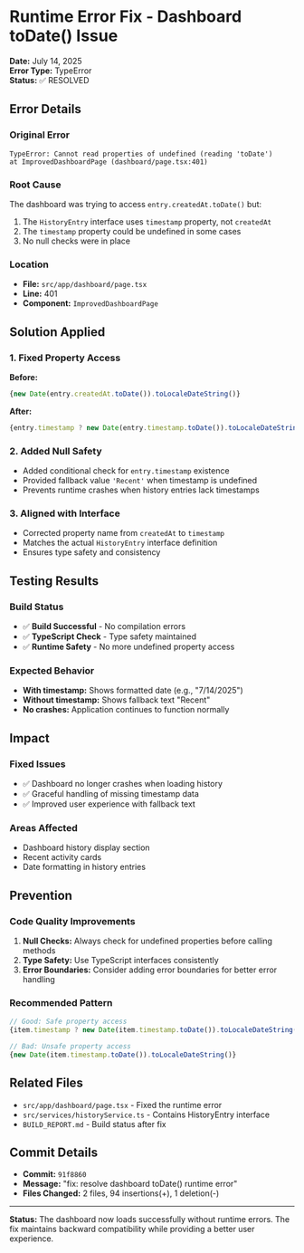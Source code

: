 # Runtime Error Fix - Dashboard toDate() Issue

**Date:** July 14, 2025  
**Error Type:** TypeError  
**Status:** ✅ RESOLVED

## Error Details

### Original Error
```
TypeError: Cannot read properties of undefined (reading 'toDate')
at ImprovedDashboardPage (dashboard/page.tsx:401)
```

### Root Cause
The dashboard was trying to access `entry.createdAt.toDate()` but:
1. The `HistoryEntry` interface uses `timestamp` property, not `createdAt`
2. The `timestamp` property could be undefined in some cases
3. No null checks were in place

### Location
- **File:** `src/app/dashboard/page.tsx`
- **Line:** 401
- **Component:** `ImprovedDashboardPage`

## Solution Applied

### 1. Fixed Property Access
**Before:**
```typescript
{new Date(entry.createdAt.toDate()).toLocaleDateString()}
```

**After:**
```typescript
{entry.timestamp ? new Date(entry.timestamp.toDate()).toLocaleDateString() : 'Recent'}
```

### 2. Added Null Safety
- Added conditional check for `entry.timestamp` existence
- Provided fallback value `'Recent'` when timestamp is undefined
- Prevents runtime crashes when history entries lack timestamps

### 3. Aligned with Interface
- Corrected property name from `createdAt` to `timestamp`
- Matches the actual `HistoryEntry` interface definition
- Ensures type safety and consistency

## Testing Results

### Build Status
- ✅ **Build Successful** - No compilation errors
- ✅ **TypeScript Check** - Type safety maintained
- ✅ **Runtime Safety** - No more undefined property access

### Expected Behavior
- **With timestamp:** Shows formatted date (e.g., "7/14/2025")
- **Without timestamp:** Shows fallback text "Recent"
- **No crashes:** Application continues to function normally

## Impact

### Fixed Issues
- ✅ Dashboard no longer crashes when loading history
- ✅ Graceful handling of missing timestamp data
- ✅ Improved user experience with fallback text

### Areas Affected
- Dashboard history display section
- Recent activity cards
- Date formatting in history entries

## Prevention

### Code Quality Improvements
1. **Null Checks:** Always check for undefined properties before calling methods
2. **Type Safety:** Use TypeScript interfaces consistently
3. **Error Boundaries:** Consider adding error boundaries for better error handling

### Recommended Pattern
```typescript
// Good: Safe property access
{item.timestamp ? new Date(item.timestamp.toDate()).toLocaleDateString() : 'No date'}

// Bad: Unsafe property access  
{new Date(item.timestamp.toDate()).toLocaleDateString()}
```

## Related Files
- `src/app/dashboard/page.tsx` - Fixed the runtime error
- `src/services/historyService.ts` - Contains HistoryEntry interface
- `BUILD_REPORT.md` - Build status after fix

## Commit Details
- **Commit:** `91f8860`
- **Message:** "fix: resolve dashboard toDate() runtime error"
- **Files Changed:** 2 files, 94 insertions(+), 1 deletion(-)

---

**Status:** The dashboard now loads successfully without runtime errors. The fix maintains backward compatibility while providing a better user experience.